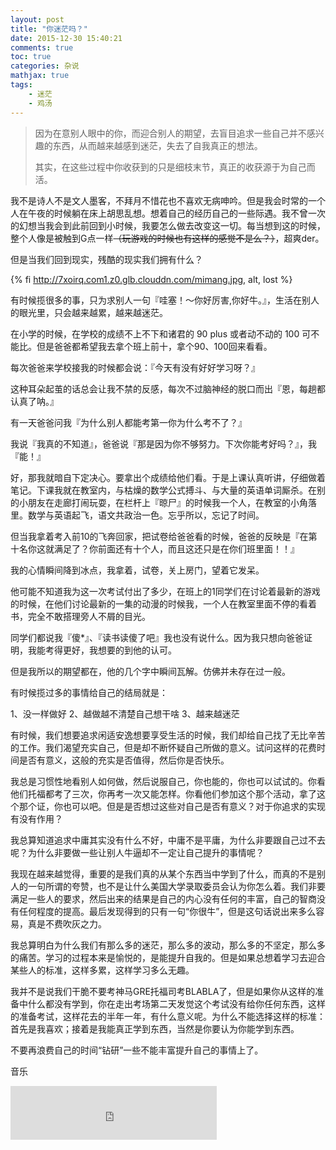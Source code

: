```yaml
---
layout: post
title: "你迷茫吗？"
date: 2015-12-30 15:40:21
comments: true
toc: true
categories: 杂说
mathjax: true
tags: 
    - 迷茫
    - 鸡汤
---
```



<blockquote class="blockquote-center">因为在意别人眼中的你，而迎合别人的期望，去盲目追求一些自己并不感兴趣的东西，从而越来越感到迷茫，失去了自我真正的想法。

其实，在这些过程中你收获到的只是细枝末节，真正的收获源于为自己而活。

</blockquote>


我不是诗人不是文人墨客，不拜月不惜花也不喜欢无病呻吟。但是我会时常的一个人在午夜的时候躺在床上胡思乱想。想着自己的经历自己的一些际遇。我不曾一次的幻想当我会到此前回到小时候，我要怎么做去改变这一切。每当想到这的时候，整个人像是被触到G点一样~~（玩游戏的时候也有这样的感觉不是么？）~~，超爽der。

但是当我们回到现实，残酷的现实我们拥有什么？

{% fi http://7xoirq.com1.z0.glb.clouddn.com/mimang.jpg, alt, lost %}

有时候揽很多的事，只为求别人一句『哇塞！～你好厉害,你好牛。』，生活在别人的眼光里，只会越来越累，越来越迷茫。




<!-- more -->

在小学的时候，在学校的成绩不上不下和诸君的 90 plus 或者动不动的 100 可不能比。但是爸爸都希望我去拿个班上前十，拿个90、100回来看看。

每次爸爸来学校接我的时候都会说：『今天有没有好好学习呀？』

这种耳朵起茧的话总会让我不禁的反感，每次不过脑神经的脱口而出『恩，每趟都认真了呐。』

有一天爸爸问我『为什么别人都能考第一你为什么考不了？』

我说『我真的不知道』，爸爸说『那是因为你不够努力。下次你能考好吗？』，我『能！』

好，那我就暗自下定决心。要拿出个成绩给他们看。于是上课认真听讲，仔细做着笔记。下课我就在教室内，与枯燥的数学公式搏斗、与大量的英语单词厮杀。在别的小朋友在走廊打闹玩耍，在栏杆上『晾尸』的时候我一个人，在教室的小角落里。数学与英语起飞，语文共政治一色。忘乎所以，忘记了时间。

但当我拿着考入前10的飞奔回家，把试卷给爸爸看的时候，爸爸的反映是『在第十名你这就满足了？你前面还有十个人，而且这还只是在你们班里面！！』

我的心情瞬间降到冰点，我拿着，试卷，关上房门，望着它发呆。

他可能不知道我为这一次考试付出了多少，在班上的1同学们在讨论着最新的游戏的时候，在他们讨论最新的一集的动漫的时候我，一个人在教室里面不停的看着书，完全不敢搭理旁人不屑的目光。

同学们都说我『傻*』、『读书读傻了吧』我也没有说什么。因为我只想向爸爸证明，我能考得更好，我想要的到他的认可。

但是我所以的期望都在，他的几个字中瞬间瓦解。仿佛并未存在过一般。


有时候揽过多的事情给自己的结局就是：


1、没一样做好
2、越做越不清楚自己想干啥
3、越来越迷茫


有时候，我们想要追求闲适安逸想要享受生活的时候，我们却给自己找了无比辛苦的工作。我们渴望充实自己，但是却不断怀疑自己所做的意义。试问这样的花费时间是否有意义，这般的充实是否值得，然后你是否快乐。


我总是习惯性地看别人如何做，然后说服自己，你也能的，你也可以试试的。你看他们托福都考了三次，你再考一次又能怎样。你看他们参加这个那个活动，拿了这个那个证，你也可以吧。但是是否想过这些对自己是否有意义？对于你追求的实现有没有作用？


我总算知道追求中庸其实没有什么不好，中庸不是平庸，为什么非要跟自己过不去呢？为什么非要做一些让别人牛逼却不一定让自己提升的事情呢？


我现在越来越觉得，重要的是我们真的从某个东西当中学到了什么，而真的不是别人的一句所谓的夸赞，也不是让什么美国大学录取委员会认为你怎么着。我们非要满足一些人的要求，然后出来的结果是自己的内心没有任何的丰富，自己的智商没有任何程度的提高。最后发现得到的只有一句“你很牛”，但是这句话说出来多么容易，真是不费吹灰之力。


我总算明白为什么我们有那么多的迷茫，那么多的波动，那么多的不坚定，那么多的痛苦。学习的过程本来是愉悦的，是能提升自我的。但是如果总想着学习去迎合某些人的标准，这样多累，这样学习多么无趣。


我并不是说我们干脆不要考神马GRE托福司考BLABLA了，但是如果你从这样的准备中什么都没有学到，你在走出考场第二天发觉这个考试没有给你任何东西，这样的准备考试，这样花去的半年一年，有什么意义呢。为什么不能选择这样的标准：首先是我喜欢；接着是我能真正学到东西，当然是你要认为你能学到东西。


不要再浪费自己的时间“钻研”一些不能丰富提升自己的事情上了。

音乐

<iframe frameborder="no" border="0" marginwidth="0" marginheight="0" width=330 height=86 src="http://music.163.com/outchain/player?type=2&id=1220287&auto=1&height=66"></iframe>